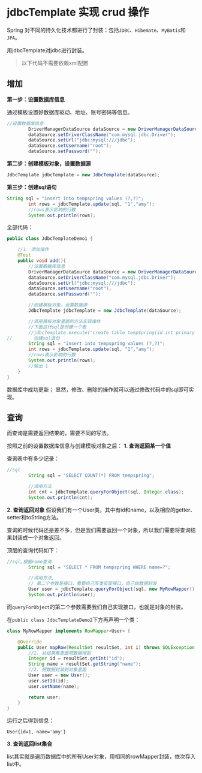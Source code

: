 # jdbcTemplate 实现 crud 操作

Spring 对不同的持久化技术都进行了封装：包括`JDBC`、`Hibemate`、`MyBatis`和`JPA`。

用jdbcTemplate对jdbc进行封装。

> 以下代码不需要依赖xml配置

## 增加


**第一步：设置数据库信息**

通过模板设置好数据库驱动、地址、账号密码等信息。
```java
//设置数据库信息
        DriverManagerDataSource dataSource = new DriverManagerDataSource();
        dataSource.setDriverClassName("com.mysql.jdbc.Driver");
        dataSource.setUrl("jdbc:mysql:///jdbc");
        dataSource.setUsername("root");
        dataSource.setPassword("");
```

**第二步：创建模板对象，设置数据源**
```java
JdbcTemplate jdbcTemplate = new JdbcTemplate(dataSource);
```

**第三步：创建sql语句**
```java
String sql = "insert into tempspring values (?,?)";
        int rows = jdbcTemplate.update(sql, "1","amy");
        //rows表示影响的行数
        System.out.println(rows);
```

全部代码：
```java
public class JdbcTemplateDemo1 {

    //1. 添加操作
    @Test
    public void add(){
        //设置数据库信息
        DriverManagerDataSource dataSource = new DriverManagerDataSource();
        dataSource.setDriverClassName("com.mysql.jdbc.Driver");
        dataSource.setUrl("jdbc:mysql:///jdbc");
        dataSource.setUsername("root");
        dataSource.setPassword("");

        //创建模板对象，设置数据源
        JdbcTemplate jdbcTemplate = new JdbcTemplate(dataSource);

        //调用模板对象里面的方法实现操作
        //下面这行sql是创建一个表
        //jdbcTemplate.execute("create table tempSpring(id int primary key,name varchar(32))");
//        创建sql语句
        String sql = "insert into tempspring values (?,?)";
        int rows = jdbcTemplate.update(sql, "1","amy");
        //rows表示影响的行数
        System.out.println(rows);
        //输出 1
    }
}

```
数据库中成功更新；
显然，修改、删除的操作就可以通过修改代码中的sql即可实现。

## 查询
而查询是需要返回结果的，需要不同的写法。

按照之前的设置数据库信息与创建模板对象之后：
**1. 查询返回某一个值**

查询表中有多少记录：

```java
//sql
        String sql = "SELECT COUNT(*) FROM tempspring";

        //调用方法
        int cnt = jdbcTemplate.queryForObject(sql, Integer.class);
        System.out.println(cnt);
```
**2. 查询返回对象**
假设我们有一个User类，其中有id和name，以及相应的getter、setter和toString方法。

查询的时候代码还是差不多，但是我们需要返回一个对象，所以我们需要将查询结果封装成一个对象返回。

顶层的查询代码如下：
```java
//sql,根据name查询
        String sql = "SELECT * FROM tempspring WHERE name=?";

        //调用方法,
        // 第二个参数是接口，需要自己写类实现接口，自己做数据封装
        User user = jdbcTemplate.queryForObject(sql, new MyRowMapper(),"amy");
        System.out.println(user);
```

而`queryForObject`的第二个参数需要我们自己实现接口，也就是对象的封装。

在`public class JdbcTemplateDemo2`下方再声明一个类：

```java
class MyRowMapper implements RowMapper<User> {

    @Override
    public User mapRow(ResultSet resultSet, int i) throws SQLException {
        //1. 从结果集里面吧数据得到
        Integer id = resultSet.getInt("id");
        String name = resultSet.getString("name");
        //2. 把数据封装到对象里面
        User user = new User();
        user.setId(id);
        user.setName(name);

        return user;
    }
}
```

运行之后得到信息：
```
User{id=1, name='amy'}
```

**3. 查询返回list集合**

list其实就是遍历数据库中的所有User对象，用相同的rowMapper封装，依次存入list中。

